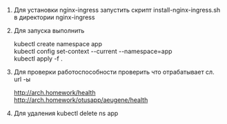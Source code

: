1. Для установки nginx-ingress запустить скрипт install-nginx-ingress.sh в директории nginx-ingress
2. Для запуска выполнить

   kubectl create namespace app  
   kubectl config set-context --current --namespace=app  
   kubectl apply -f .  
   
3. Для проверки работоспособности проверить что отрабатывает сл. url -ы

   http://arch.homework/health  
   http://arch.homework/otusapp/aeugene/health
   
4. Для удаления kubectl delete ns app
